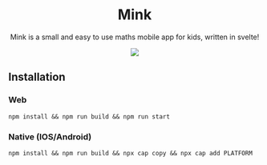 <h1 align="center">
  Mink
</h1>

<p align="center">Mink is a small and easy to use maths mobile app for kids, written in svelte!</p>
<p align="center">
  <img align="center" src="https://user-images.githubusercontent.com/54673077/117078899-a1d51b00-ad32-11eb-8a71-bae6af668573.png"/>
</p>

<h2>Installation</h2>
<h3>Web</h3>
<code>npm install && npm run build && npm run start</code>
<h3>Native (IOS/Android)</h3>
<code>npm install && npm run build && npx cap copy && npx cap add PLATFORM</code>
